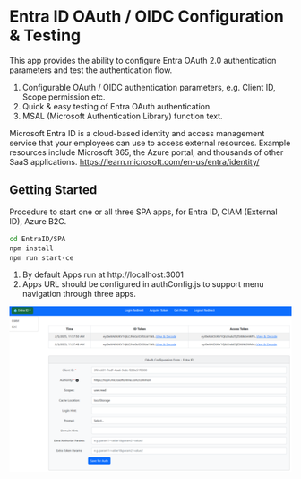 # Entra ID OAuth / OIDC Configuration & Testing

This app provides the ability to configure Entra OAuth 2.0 authentication parameters and test the authentication flow.

1. Configurable OAuth / OIDC authentication parameters, e.g. Client ID, Scope permission etc.
2. Quick & easy testing of Entra OAuth authentication.
3. MSAL (Microsoft Authentication Library) function text.

Microsoft Entra ID is a cloud-based identity and access management service that your employees can use to access external resources. Example resources include Microsoft 365, the Azure portal, and thousands of other SaaS applications.
https://learn.microsoft.com/en-us/entra/identity/

## Getting Started

Procedure to start one or all three SPA apps, for Entra ID, CIAM (External ID), Azure B2C.
   ```bash
   cd EntraID/SPA
   npm install
   npm run start-ce
   ```

1. By default Apps run at http://localhost:3001
2. Apps URL should be configured in authConfig.js to support menu navigation through three apps.

![Screenshot](../ReadmeFiles/EntraOauth.png)

